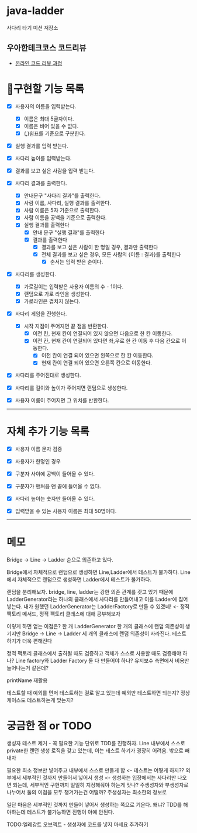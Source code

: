 # java-ladder

사다리 타기 미션 저장소

## 우아한테크코스 코드리뷰

- [온라인 코드 리뷰 과정](https://github.com/woowacourse/woowacourse-docs/blob/master/maincourse/README.md)

# 📝구현할 기능 목록


- [x]  사용자의 이름을 입력받는다.
   - [x]  이름은 최대 5글자이다.
   - [x] 이름은 비어 있을 수 없다.
   - [x]  (,)쉼표를 기준으로 구분한다.
- [x] 실행 결과를 입력 받는다.
- [x]  사다리 높이를 입력받는다.
- [x] 결과를 보고 싶은 사람을 입력 받는다.

- [x] 사다리 결과를 출력한다.
   - [x]  안내문구 "사다리 결과"를 출력한다.
   - [x]  사람 이름, 사다리, 실행 결과를 출력한다.
     - [x]  사람 이름은 5자 기준으로 출력한다.
     - [x]  사람 이름을 공백을 기준으로 출력한다.
  - [x] 실행 결과를 출력한다
    - [x] 안내 문구 "실행 결과"를 출력한다
    - [x] 결과를 출력한다
      - [x] 결과를 보고 싶은 사람이 한 명일 경우, 결과만 출력한다
      - [x] 전체 결과를 보고 싶은 경우, 모든 사람의 {이름 : 결과}를 출력한다
        - [x] 순서는 입력 받은 순이다.

- [x]  사다리를 생성한다.
   - [x]  가로길이는 입력받은 사용자 이름의 수 - 1이다.
   - [x]  랜덤으로 가로 라인을 생성한다.
   - [x]  가로라인은 겹치지 않는다.

- [x] 사다리 게임을 진행한다. 
  - [x] 시작 지점이 주어지면 끝 점을 반환한다.
     - [x] 이전 칸, 현재 칸이 연결되어 있지 않으면 다음으로 한 칸 이동한다.
     - [x] 이전 칸, 현재 칸이 연결되어 있다면 좌,우로 한 칸 이동 후 다음 칸으로 이동한다.
       - [x] 이전 칸이 연결 되어 있으면 왼쪽으로 한 칸 이동한다.
       - [x] 현재 칸이 연결 되어 있으면 오른쪽 칸으로 이동한다.

- [x] 사다리를 주어진대로 생성한다.
- [x] 사다리를 길이와 높이가 주어지면 랜덤으로 생성한다.
- [x] 사용자 이름이 주어지면 그 위치를 반환한다.

---
# 자체 추가 기능 목록

- [x]  사용자 이름 문자 검증
- [x]  사용자가 한명인 경우
- [x]  구분자 사이에 공백이 들어올 수 있다.
- [x]  구분자가 맨처음 맨 끝에 들어올 수 없다.
- [x]  사다리 높이는 숫자만 들어올 수 있다.
- [x]  입력받을 수 있는 사용자 이름은 최대 50명이다.


---

# 메모

Bridge -> Line -> Ladder 순으로 의존하고 있다.

Bridge에서 자체적으로 랜덤으로 생성하면 Line,Ladder에서 테스트가 불가하다.
Line에서 자체적으로 랜덤으로 생성하면 Ladder에서 테스트가 불가하다.

랜덤을 분리해보자. bridge, line, ladder는 강한 의존 관계를 갖고 있기 때문에
LadderGenerator라는 하나의 클래스에서 사다리를 만들어내고 이를 Ladder에 집어 넣는다.
내가 원했던 LadderGenerator는 LadderFactory로 만들 수 있겠네! <- 정적 팩토리 메서드, 정적 팩토리 클래스에 대해 공부해보자


이렇게 하면 얻는 이점은? 
한 개 LadderGenerator 한 개의 클래스에 랜덤 의존성이 생기지만
Bridge -> Line -> Ladder 세 개의 클래스에 랜덤 의존성이 사라진다.
테스트하기가 더욱 편해진다

정적 팩토리 클래스에서 출하될 때도 검증하고 객체가 스스로 사용할 때도 검증해야 하나?
Line factory와 Ladder Factory 둘 다 만들어야 하나?
유지보수 측면에서 비용만 늘어나는거 같은데?

printName 재활용

테스트할 때 예외를 먼저 테스트하는 걸로 알고 있는데 예외만 테스트하면 되는지? 정상케이스도 테스트하는게 맞는지?



# 궁금한 점 or TODO

생성자 테스트 제거 - 꼭 필요한 기능 단위로 TDD를 진행하자.
Line 내부에서 스스로 private한 랜던 생성 로직을 갖고 있는데, 이는 테스트 하기가 굉장히 어려움. 밖으로 빼내자


필요한 최소 정보만 넣어주고 내부에서 스스로 만들게 함 <- 테스트는 어떻게 하지?? 
외부에서 세부적인 것까지 만들어서 넣어서 생성 <- 생성하는 입장에서는 사다리만 나오면 되는데, 세부적인 구현까지 일일히 지정해줘야 하는게 맞나?
주생성자와 부생성자로 나누어서 둘의 이점을 모두 챙겨가는건 어떨까?
주생성자는 최소한의 정보로 

일단 마음은 세부적인 것까지 만들어 넣어서 생성하는 쪽으로 기운다. 왜냐? TDD를 해야하는데 테스트가 불가능하면 진행이 아예 안된다.

TODO:엘레강트 오브젝트 - 생성자에 코드를 넣지 마세요 추가하기
